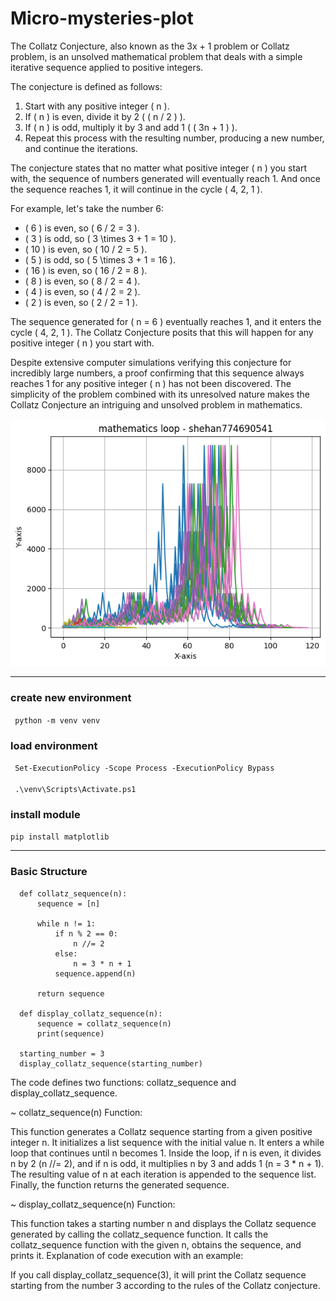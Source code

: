 # Micro-mysteries-plot


The Collatz Conjecture, also known as the 3x + 1 problem or Collatz problem, is an unsolved mathematical problem that deals with a simple iterative sequence applied to positive integers.

The conjecture is defined as follows:

1. Start with any positive integer \( n \).
2. If \( n \) is even, divide it by 2 ( \( n / 2 \) ).
3. If \( n \) is odd, multiply it by 3 and add 1 ( \( 3n + 1 \) ).
4. Repeat this process with the resulting number, producing a new number, and continue the iterations.

The conjecture states that no matter what positive integer \( n \) you start with, the sequence of numbers generated will eventually reach 1. And once the sequence reaches 1, it will continue in the cycle \( 4, 2, 1 \).

For example, let's take the number 6:

- \( 6 \) is even, so \( 6 / 2 = 3 \).
- \( 3 \) is odd, so \( 3 \times 3 + 1 = 10 \).
- \( 10 \) is even, so \( 10 / 2 = 5 \).
- \( 5 \) is odd, so \( 5 \times 3 + 1 = 16 \).
- \( 16 \) is even, so \( 16 / 2 = 8 \).
- \( 8 \) is even, so \( 8 / 2 = 4 \).
- \( 4 \) is even, so \( 4 / 2 = 2 \).
- \( 2 \) is even, so \( 2 / 2 = 1 \).

The sequence generated for \( n = 6 \) eventually reaches 1, and it enters the cycle \( 4, 2, 1 \). The Collatz Conjecture posits that this will happen for any positive integer \( n \) you start with.

Despite extensive computer simulations verifying this conjecture for incredibly large numbers, a proof confirming that this sequence always reaches 1 for any positive integer \( n \) has not been discovered. The simplicity of the problem combined with its unresolved nature makes the Collatz Conjecture an intriguing and unsolved problem in mathematics.


<center> <img src="files/plot.png" /> </center>


<hr />

### create new environment 
<code> python -m venv venv </code>

### load environment
<code> Set-ExecutionPolicy -Scope Process -ExecutionPolicy Bypass </code> <br>
<code> .\venv\Scripts\Activate.ps1 </code>

### install module
<code>pip install matplotlib</code>


<hr />

### Basic Structure

```
  def collatz_sequence(n):
      sequence = [n]

      while n != 1:
          if n % 2 == 0:
              n //= 2
          else:
              n = 3 * n + 1
          sequence.append(n)

      return sequence

  def display_collatz_sequence(n):
      sequence = collatz_sequence(n)
      print(sequence)

  starting_number = 3
  display_collatz_sequence(starting_number)
```

The code defines two functions: collatz_sequence and display_collatz_sequence.

~ collatz_sequence(n) Function:

This function generates a Collatz sequence starting from a given positive integer n.
It initializes a list sequence with the initial value n.
It enters a while loop that continues until n becomes 1.
Inside the loop, if n is even, it divides n by 2 (n //= 2), and if n is odd, it multiplies n by 3 and adds 1 (n = 3 * n + 1).
The resulting value of n at each iteration is appended to the sequence list.
Finally, the function returns the generated sequence.


~ display_collatz_sequence(n) Function:

This function takes a starting number n and displays the Collatz sequence generated by calling the collatz_sequence function.
It calls the collatz_sequence function with the given n, obtains the sequence, and prints it.
Explanation of code execution with an example:

If you call display_collatz_sequence(3), it will print the Collatz sequence starting from the number 3 according to the rules of the Collatz conjecture.
